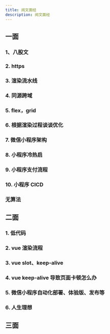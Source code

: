 ```yaml
---
title: 阅文面经
description: 阅文面经
---
```


## 一面

### 1、八股文

### 2. https

### 3. 渲染流水线

### 4. 同源跨域

### 5. flex，grid

### 6. 根据渲染过程谈谈优化

### 7. 微信小程序架构

### 8. 小程序冷热启

### 9. 小程序支付流程

### 10. 小程序 CICD

### 无算法

## 二面

### 1. 低代码

### 2. vue 渲染流程

### 3. vue slot、keep-alive

### 4. vue keep-alive 导致页面卡顿怎么办

### 5. 微信小程序自动化部署、体验版、发布等

### 6. 人生理想

## 三面
